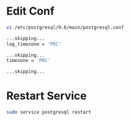 # Edit Conf

```bash
vi /etc/postgresql/9.6/main/postgresql.conf
```

```bash
...skipping...
log_timezone = 'PRC'

...skipping...
timezone = 'PRC'

...skipping...
```

# Restart Service

```bash
sudo service postgresql restart
```
